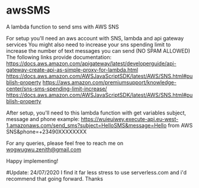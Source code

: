 # awsSMS
A lambda function to send sms with AWS SNS

For setup you'll need an aws account with SNS, lambda and api gateway services
You might also need to increase your sns spending limit to increase the number of text messages you can send (NO SPAM ALLOWED)
The following links provide documentation:
https://docs.aws.amazon.com/apigateway/latest/developerguide/api-gateway-create-api-as-simple-proxy-for-lambda.html
https://docs.aws.amazon.com/AWSJavaScriptSDK/latest/AWS/SNS.html#publish-property
https://aws.amazon.com/premiumsupport/knowledge-center/sns-sms-spending-limit-increase/
https://docs.aws.amazon.com/AWSJavaScriptSDK/latest/AWS/SNS.html#publish-property

After setup, you'll need to this lambda function with get variables subject, message and phone
example: https://wuieuiwey.execute-api.eu-west-1.amazonaws.com/send_sms?subject=HelloSMS&message=Hello from AWS SNS&phone=+23490XXXXXXXX

For any queries, please feel free to reach me on wogwugwu.zenith@gmail.com

Happy implementing!

#Update: 24/07/2020
I find it far less stress to use serverless.com and i'd recommend that going forward.
Thanks
